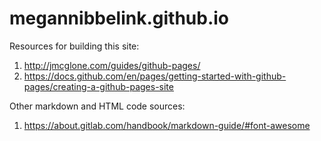 # megannibbelink.github.io

Resources for building this site: 
1. http://jmcglone.com/guides/github-pages/
2. https://docs.github.com/en/pages/getting-started-with-github-pages/creating-a-github-pages-site

Other markdown and HTML code sources: 
1. https://about.gitlab.com/handbook/markdown-guide/#font-awesome
